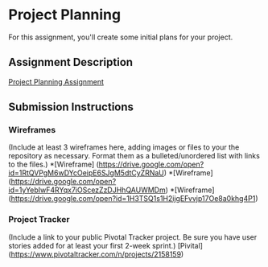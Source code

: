 # Project Planning
For this assignment, you'll create some initial plans for your project.

## Assignment Description
[Project Planning Assignment](https://education.launchcode.org/liftoff/assignments/planning/)

## Submission Instructions

### Wireframes
(Include at least 3 wireframes here, adding images or files to your the repository as necessary. Format them as a bulleted/unordered list with links to the files.)
*[Wireframe] (https://drive.google.com/open?id=1RtQVPgM6wDYcOeipE6SJgM5dtCyZRNaU)
*[Wireframe] (https://drive.google.com/open?id=1yYebIwF4RYqx7iOScezZzDJHhQAUWMDm)
*[Wireframe] (https://drive.google.com/open?id=1H3TSQ1s1H2ijgEFvvjp17Oe8a0khg4P1)



### Project Tracker
(Include a link to your public Pivotal Tracker project. Be sure you have user stories added for at least your first 2-week sprint.)
[Pivital] (https://www.pivotaltracker.com/n/projects/2158159)